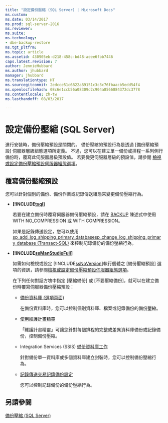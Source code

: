 ```yaml
---
title: "設定備份壓縮 (SQL Server) | Microsoft Docs"
ms.custom: 
ms.date: 03/14/2017
ms.prod: sql-server-2016
ms.reviewer: 
ms.suite: 
ms.technology:
- dbe-backup-restore
ms.tgt_pltfrm: 
ms.topic: article
ms.assetid: 430905eb-d218-458c-bd48-aeee6fbb7446
caps.latest.revision: 7
author: JennieHubbard
ms.author: jhubbard
manager: jhubbard
ms.translationtype: HT
ms.sourcegitcommit: 2edcce51c6822a89151c3c3c76fbaacb5edd54f4
ms.openlocfilehash: 08c6e1ccb56a08309d2c904a8566884372dc3778
ms.contentlocale: zh-tw
ms.lasthandoff: 08/03/2017

---
```

# <a name="configure-backup-compression-sql-server"></a>設定備份壓縮 (SQL Server)
  進行安裝時，備份壓縮預設是關閉的。 備份壓縮的預設行為是透過 [備份壓縮預設] 伺服器層級組態選項所定義。 不過，您可以在建立單一備份或排程一系列例行備份時，覆寫此伺服器層級預設值。 若要變更伺服器層級的預設值，請參閱 [檢視或設定備份壓縮預設伺服器組態選項](../../database-engine/configure-windows/view-or-configure-the-backup-compression-default-server-configuration-option.md)。  
  
## <a name="override-the-backup-compression-default"></a>覆寫備份壓縮預設  
 您可以針對個別的備份、備份作業或記錄傳送組態來變更備份壓縮行為。  
  
-   **[!INCLUDE[tsql](../../includes/tsql-md.md)]**  
  
     若要在建立備份時覆寫伺服器備份壓縮預設，請在 [BACKUP](../../t-sql/statements/backup-transact-sql.md) 陳述式中使用 WITH NO_COMPRESSION 或 WITH COMPRESSION。  
  
     如果是記錄傳送設定，您可以使用 [sp_add_log_shipping_primary_database](../../relational-databases/system-stored-procedures/sp-add-log-shipping-primary-database-transact-sql.md)[sp_change_log_shipping_primary_database &#40;Transact-SQL&#41;](../../relational-databases/system-stored-procedures/sp-change-log-shipping-primary-database-transact-sql.md) 來控制記錄備份的備份壓縮行為。  
  
-   **[!INCLUDE[ssManStudioFull](../../includes/ssmanstudiofull-md.md)]**  
  
     如需如何檢視或設定 [!INCLUDE[ssNoVersion](../../includes/ssnoversion-md.md)]執行個體之 [備份壓縮預設] 選項的資訊，請參閱[檢視或設定備份壓縮預設伺服器組態選項](../../database-engine/configure-windows/view-or-configure-the-backup-compression-default-server-configuration-option.md)。  
  
     在下列任何對話方塊中指定 [壓縮備份] 或 [不要壓縮備份]，就可以在建立備份時覆寫伺服器備份壓縮預設：  
  
    -   [備份資料庫 (選項頁面)](../../relational-databases/backup-restore/back-up-database-backup-options-page.md)  
  
         在備份資料庫時，您可以控制個別資料庫、檔案或記錄備份的備份壓縮。  
  
    -   [使用維護計畫精靈](../../relational-databases/maintenance-plans/use-the-maintenance-plan-wizard.md)  
  
         「維護計畫精靈」可讓您針對每個排程的完整或差異資料庫備份或記錄備份，控制備份壓縮。  
  
    -   Integration Services (SSIS) [備份資料庫工作](../../integration-services/control-flow/back-up-database-task.md)  
  
         針對備份單一資料庫或多個資料庫建立封裝時，您可以控制備份壓縮行為。  
  
    -   [記錄傳送交易記錄備份設定](../../relational-databases/databases/log-shipping-transaction-log-backup-settings.md)  
  
         您可以控制記錄備份的備份壓縮行為。  
  
  
## <a name="see-also"></a>另請參閱  
 [備份壓縮 &#40;SQL Server&#41;](../../relational-databases/backup-restore/backup-compression-sql-server.md)  
  
  

